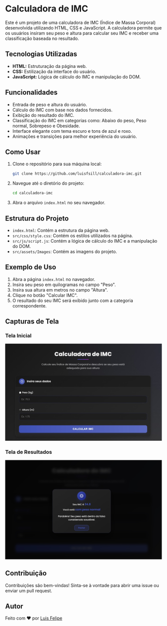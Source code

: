 # Calculadora de IMC

Este é um projeto de uma calculadora de IMC (Índice de Massa Corporal) desenvolvida utilizando HTML, CSS e JavaScript. A calculadora permite que os usuários insiram seu peso e altura para calcular seu IMC e receber uma classificação baseada no resultado.

## Tecnologias Utilizadas

- **HTML:** Estruturação da página web.
- **CSS:** Estilização da interface do usuário.
- **JavaScript:** Lógica de cálculo do IMC e manipulação do DOM.

## Funcionalidades

- Entrada de peso e altura do usuário.
- Cálculo do IMC com base nos dados fornecidos.
- Exibição do resultado do IMC.
- Classificação do IMC em categorias como: Abaixo do peso, Peso normal, Sobrepeso e Obesidade.
- Interface elegante com tema escuro e tons de azul e roxo.
- Animações e transições para melhor experiência do usuário.

## Como Usar

1. Clone o repositório para sua máquina local:
    ```sh
    git clone https://github.com/luisfsill/calculadora-imc.git
    ```
2. Navegue até o diretório do projeto:
    ```sh
    cd calculadora-imc
    ```
3. Abra o arquivo `index.html` no seu navegador.

## Estrutura do Projeto

- `index.html`: Contém a estrutura da página web.
- `src/css/style.css`: Contém os estilos utilizados na página.
- `src/js/script.js`: Contém a lógica de cálculo do IMC e a manipulação do DOM.
- `src/assets/Images`: Contém as imagens do projeto.

## Exemplo de Uso

1. Abra a página `index.html` no navegador.
2. Insira seu peso em quilogramas no campo "Peso".
3. Insira sua altura em metros no campo "Altura".
4. Clique no botão "Calcular IMC".
5. O resultado do seu IMC será exibido junto com a categoria correspondente.

## Capturas de Tela

### Tela Inicial
![Tela Inicial](src/assets/Images/Principal.jpg)

### Tela de Resultados
![Tela de Resultados](src/assets/Images/Resultados.jpg)

## Contribuição

Contribuições são bem-vindas! Sinta-se à vontade para abrir uma issue ou enviar um pull request.

## Autor

Feito com ❤️ por [Luis Felipe](https://github.com/luisfsill)

